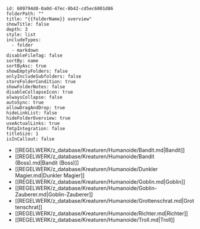 ```folder-overview
id: 609794d8-0a0d-47ec-8b42-cd5ec6001d86
folderPath: ""
title: "{{folderName}} overview"
showTitle: false
depth: 3
style: list
includeTypes:
  - folder
  - markdown
disableFileTag: false
sortBy: name
sortByAsc: true
showEmptyFolders: false
onlyIncludeSubfolders: false
storeFolderCondition: true
showFolderNotes: false
disableCollapseIcon: true
alwaysCollapse: false
autoSync: true
allowDragAndDrop: true
hideLinkList: false
hideFolderOverview: true
useActualLinks: true
fmtpIntegration: false
titleSize: 1
isInCallout: false
```
<span class="fv-link-list-start" id="609794d8-0a0d-47ec-8b42-cd5ec6001d86"></span>
- [[REGELWERK/z_database/Kreaturen/Humanoide/Bandit.md|Bandit]]
- [[REGELWERK/z_database/Kreaturen/Humanoide/Bandit (Boss).md|Bandit (Boss)]]
- [[REGELWERK/z_database/Kreaturen/Humanoide/Dunkler Magier.md|Dunkler Magier]]
- [[REGELWERK/z_database/Kreaturen/Humanoide/Goblin.md|Goblin]]
- [[REGELWERK/z_database/Kreaturen/Humanoide/Goblin-Zauberer.md|Goblin-Zauberer]]
- [[REGELWERK/z_database/Kreaturen/Humanoide/Grottenschrat.md|Grottenschrat]]
- [[REGELWERK/z_database/Kreaturen/Humanoide/Richter.md|Richter]]
- [[REGELWERK/z_database/Kreaturen/Humanoide/Troll.md|Troll]]
<span class="fv-link-list-end" id="609794d8-0a0d-47ec-8b42-cd5ec6001d86"></span>

